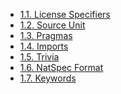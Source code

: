<!-- This file is generated automatically by infrastructure scripts. Please don't edit by hand. -->

<!-- markdownlint-disable first-line-h1 -->

- [1.1. License Specifiers](./01-license-specifiers/index.md)
- [1.2. Source Unit](./02-source-unit/index.md)
- [1.3. Pragmas](./03-pragmas/index.md)
- [1.4. Imports](./04-imports/index.md)
- [1.5. Trivia](./05-trivia/index.md)
- [1.6. NatSpec Format](./06-nat-spec-format/index.md)
- [1.7. Keywords](./07-keywords/index.md)
